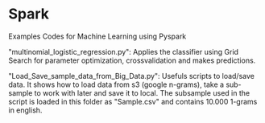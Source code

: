 # Spark
Examples Codes for Machine Learning using Pyspark 

"multinomial_logistic_regression.py": Applies the classifier using Grid Search for parameter optimization, crossvalidation and makes predictions.

"Load_Save_sample_data_from_Big_Data.py":
Usefuls scripts to load/save data. It shows how to load data from s3 (google n-grams), take a sub-sample to work with later and save it to local.
The subsample used in the script is loaded in this folder as "Sample.csv" and contains 10.000 1-grams in english.
